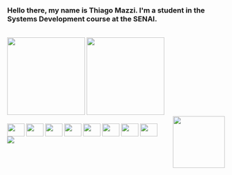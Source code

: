 ### Hello there, my name is Thiago Mazzi. I'm a student in the Systems Development course at the SENAI.

<link rel="stylesheet" type='text/css' href="https://cdn.jsdelivr.net/gh/devicons/devicon@latest/devicon.min.css" />
<th>
<br/>
<div>
<img height="180em" src="https://github-readme-stats.vercel.app/api?username=ThiagoM22&show_icons=true&theme=tokyonight&title_color=4493f8&text_color=FFFFFF"/>
<img height="180em" src="https://github-readme-stats.vercel.app/api/top-langs/?username=ThiagoM22&layout=compact&theme=tokyonight&title_color=4493f8&text_color=FFFFFF&langs_count=16"/> <br/>
</div>
<img  align="right" height="120" src="https://i.pinimg.com/736x/08/22/79/08227965f5d0173cc82ee207632a50a4.jpg"/>
<div style="display: inline-block"><br/>
<img align="center" height="30" width="40"src="https://cdn.jsdelivr.net/gh/devicons/devicon@latest/icons/javascript/javascript-original.svg" />
<img align="center" height="30" width="40"src="https://cdn.jsdelivr.net/gh/devicons/devicon@latest/icons/csharp/csharp-original.svg" />
<img align="center" height="30" width="40"src="https://cdn.jsdelivr.net/gh/devicons/devicon@latest/icons/jquery/jquery-original.svg" /> 
<img align="center" height="30" width="40"src="https://cdn.jsdelivr.net/gh/devicons/devicon@latest/icons/html5/html5-original.svg" />
<img align="center" height="30" width="40"src="https://cdn.jsdelivr.net/gh/devicons/devicon@latest/icons/css3/css3-original.svg" /> 
<img align="center" height="30" width="40"src="https://cdn.jsdelivr.net/gh/devicons/devicon@latest/icons/bootstrap/bootstrap-original.svg" /> 
<img align="center" height="30" width="40"src="https://cdn.jsdelivr.net/gh/devicons/devicon@latest/icons/arduino/arduino-original.svg" /> 
<img align="center" height="30" width="40"src="https://cdn.jsdelivr.net/gh/devicons/devicon@latest/icons/mysql/mysql-plain-wordmark.svg" />  
          
</div>
<br/>
<div>
<a href=""><img src="https://img.shields.io/badge/Instagram-E4405F?style=for-the-badge&logo=instagram&logoColor=white"/><a/>      
</div>



          
          





